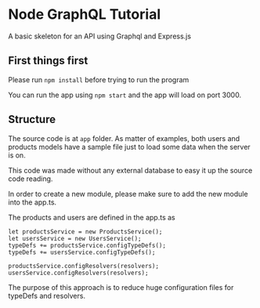 # Node GraphQL Tutorial

A basic skeleton for an API using Graphql and Express.js

## First things first

Please run `npm install` before trying to run the program

You can run the app using `npm start` and the app will load on port 3000.

## Structure

The source code is at `app` folder. As matter of examples, both users and products models have a sample file just to load some data when the server is on.

This code was made without any external database to easy it up the source code reading.

In order to create a new module, please make sure to add the new module into the app.ts. 

The products and users are defined in the app.ts as

```
let productsService = new ProductsService();
let usersService = new UsersService();
typeDefs += productsService.configTypeDefs();
typeDefs += usersService.configTypeDefs();

productsService.configResolvers(resolvers);
usersService.configResolvers(resolvers);
```

The purpose of this approach is to reduce huge configuration files for typeDefs and resolvers.
